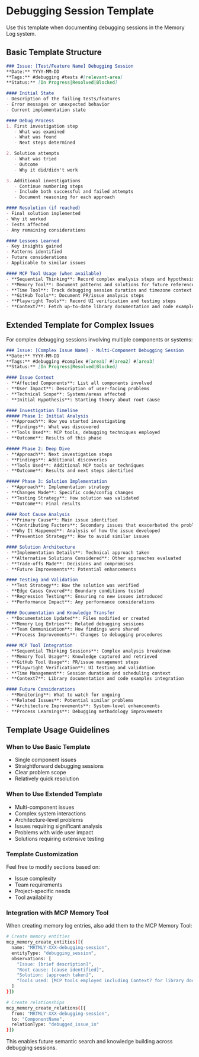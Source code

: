 # Debugging Session Template

Use this template when documenting debugging sessions in the Memory Log system.

## Basic Template Structure

```markdown
### Issue: [Test/Feature Name] Debugging Session
**Date:** YYYY-MM-DD
**Tags:** #debugging #tests #[relevant-area]
**Status:** [In Progress|Resolved|Blocked]

#### Initial State
- Description of the failing tests/features
- Error messages or unexpected behavior
- Current implementation state

#### Debug Process
1. First investigation step
   - What was examined
   - What was found
   - Next steps determined

2. Solution attempts
   - What was tried
   - Outcome
   - Why it did/didn't work

3. Additional investigations
   - Continue numbering steps
   - Include both successful and failed attempts
   - Document reasoning for each approach

#### Resolution (if reached)
- Final solution implemented
- Why it worked
- Tests affected
- Any remaining considerations

#### Lessons Learned
- Key insights gained
- Patterns identified
- Future considerations
- Applicable to similar issues

#### MCP Tool Usage (when available)
- **Sequential Thinking**: Record complex analysis steps and hypothesis testing
- **Memory Tool**: Document patterns and solutions for future reference
- **Time Tool**: Track debugging session duration and timezone context
- **GitHub Tools**: Document PR/issue analysis steps
- **Playwright Tools**: Record UI verification and testing steps
- **Context7**: Fetch up-to-date library documentation and code examples
```

## Extended Template for Complex Issues

For complex debugging sessions involving multiple components or systems:

```markdown
### Issue: [Complex Issue Name] - Multi-Component Debugging Session
**Date:** YYYY-MM-DD
**Tags:** #debugging #complex #[area1] #[area2] #[area3]
**Status:** [In Progress|Resolved|Blocked]

#### Issue Context
- **Affected Components**: List all components involved
- **User Impact**: Description of user-facing problems
- **Technical Scope**: Systems/areas affected
- **Initial Hypothesis**: Starting theory about root cause

#### Investigation Timeline
##### Phase 1: Initial Analysis
- **Approach**: How you started investigating
- **Findings**: What was discovered
- **Tools Used**: MCP tools, debugging techniques employed
- **Outcome**: Results of this phase

##### Phase 2: Deep Dive
- **Approach**: Next investigation steps
- **Findings**: Additional discoveries
- **Tools Used**: Additional MCP tools or techniques
- **Outcome**: Results and next steps identified

##### Phase 3: Solution Implementation
- **Approach**: Implementation strategy
- **Changes Made**: Specific code/config changes
- **Testing Strategy**: How solution was validated
- **Outcome**: Final results

#### Root Cause Analysis
- **Primary Cause**: Main issue identified
- **Contributing Factors**: Secondary issues that exacerbated the problem
- **Why It Happened**: Analysis of how the issue developed
- **Prevention Strategy**: How to avoid similar issues

#### Solution Architecture
- **Implementation Details**: Technical approach taken
- **Alternative Solutions Considered**: Other approaches evaluated
- **Trade-offs Made**: Decisions and compromises
- **Future Improvements**: Potential enhancements

#### Testing and Validation
- **Test Strategy**: How the solution was verified
- **Edge Cases Covered**: Boundary conditions tested
- **Regression Testing**: Ensuring no new issues introduced
- **Performance Impact**: Any performance considerations

#### Documentation and Knowledge Transfer
- **Documentation Updated**: Files modified or created
- **Memory Log Entries**: Related debugging sessions
- **Team Communication**: How findings were shared
- **Process Improvements**: Changes to debugging procedures

#### MCP Tool Integration
- **Sequential Thinking Sessions**: Complex analysis breakdown
- **Memory Tool Usage**: Knowledge captured and retrieved
- **GitHub Tool Usage**: PR/issue management steps
- **Playwright Verification**: UI testing and validation
- **Time Management**: Session duration and scheduling context
- **Context7**: Library documentation and code examples integration

#### Future Considerations
- **Monitoring**: What to watch for ongoing
- **Related Issues**: Potential similar problems
- **Architecture Improvements**: System-level enhancements
- **Process Learnings**: Debugging methodology improvements
```

## Template Usage Guidelines

### When to Use Basic Template
- Single component issues
- Straightforward debugging sessions
- Clear problem scope
- Relatively quick resolution

### When to Use Extended Template
- Multi-component issues
- Complex system interactions
- Architecture-level problems
- Issues requiring significant analysis
- Problems with wide user impact
- Solutions requiring extensive testing

### Template Customization
Feel free to modify sections based on:
- Issue complexity
- Team requirements
- Project-specific needs
- Tool availability

### Integration with MCP Memory Tool

When creating memory log entries, also add them to the MCP Memory Tool:

```bash
# Create memory entities
mcp_memory_create_entities([{
  name: "MRTMLY-XXX-debugging-session",
  entityType: "debugging_session",
  observations: [
    "Issue: [brief description]",
    "Root cause: [cause identified]", 
    "Solution: [approach taken]",
    "Tools used: [MCP tools employed including Context7 for library docs]"
  ]
}])

# Create relationships
mcp_memory_create_relations([{
  from: "MRTMLY-XXX-debugging-session",
  to: "ComponentName",
  relationType: "debugged_issue_in"
}])
```

This enables future semantic search and knowledge building across debugging sessions.
